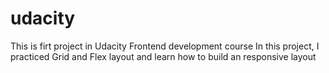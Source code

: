 # udacity
This is firt project in Udacity Frontend development course
In this project, I practiced Grid and Flex layout and learn how to build an responsive layout
